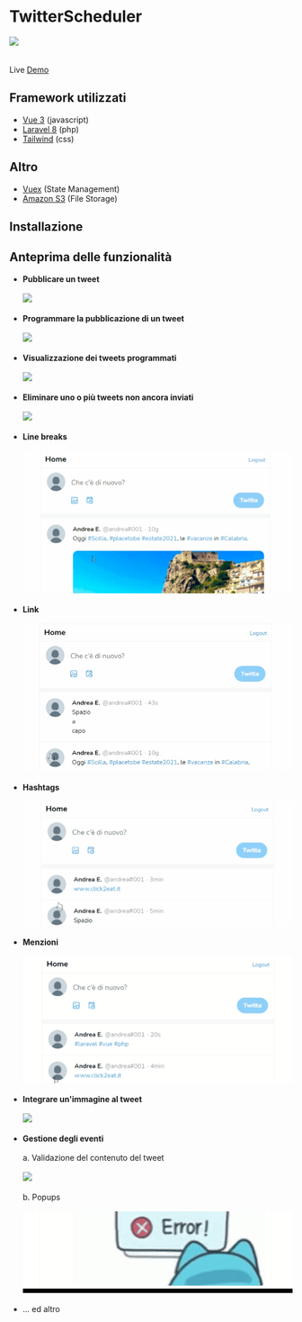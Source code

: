 # TwitterScheduler
<a href="https://github.com/andrea-emmanuele/TwitterScheduler/blob/master/LICENSE">
    <img src="https://img.shields.io/github/license/tailwindcomponents/dashboard-template">
</a>
<br />
<br />

Live [Demo](https://twitterscheduler.andreaemmanuele.it)

## Framework utilizzati

- [Vue 3](https://v3.vuejs.org/) (javascript)
- [Laravel 8](https://laravel.com/) (php)
- [Tailwind](https://tailwindcss.com/) (css)

## Altro

- [Vuex](https://vuex.vuejs.org/) (State Management)
- [Amazon S3](https://aws.amazon.com/it/s3/) (File Storage)

## Installazione


## Anteprima delle funzionalità

- **Pubblicare un tweet** 
  <br/>
  <br/>
  <img src="https://raw.githubusercontent.com/andrea-emmanuele/TwitterScheduler/master/functionalities/CPT2107291813-694x370.gif">
  <br/>
  <br/>
- **Programmare la pubblicazione di un tweet**
  <br/>
  <br/>
  <img src="https://raw.githubusercontent.com/andrea-emmanuele/TwitterScheduler/master/functionalities/CPT2107291823-685x431.gif">
  <br/>
  <br/>
- **Visualizzazione dei tweets programmati**
  <br/>
  <br/>
  <img src="https://raw.githubusercontent.com/andrea-emmanuele/TwitterScheduler/master/functionalities/CPT2107291823-682x596.gif">
  <br/>
  <br/>
- **Eliminare uno o più tweets non ancora inviati**
  <br/>
  <br/>
  <img src="https://raw.githubusercontent.com/andrea-emmanuele/TwitterScheduler/master/functionalities/CPT2107291923-695x596.gif">
  <br/>
  <br/>
- **Line breaks**
  <br/>
  <br/>
  <img src="https://raw.githubusercontent.com/andrea-emmanuele/TwitterScheduler/master/functionalities/CPT2107291833-703x370.gif">
  <br/>
  <br/>
- **Link**
  <br/>
  <br/>
  <img src="https://raw.githubusercontent.com/andrea-emmanuele/TwitterScheduler/master/functionalities/CPT2107291835-695x380.gif">
  <br/>
  <br/>
- **Hashtags**
  <br/>
  <br/>
  <img src="https://raw.githubusercontent.com/andrea-emmanuele/TwitterScheduler/master/functionalities/CPT2107291839-695x320.gif">
  <br/>
  <br/>
- **Menzioni**
  <br/>
  <br/>
  <img src="https://raw.githubusercontent.com/andrea-emmanuele/TwitterScheduler/master/functionalities/CPT2107291839-695x326.gif">
  <br/>
  <br/>
- **Integrare un'immagine al tweet**
  <br/>
  <br/>
  <img src="https://raw.githubusercontent.com/andrea-emmanuele/TwitterScheduler/master/functionalities/CPT2107291844-729x838.gif">
  <br/>
  <br/>
- **Gestione degli eventi**
  <br/>
  <br/>
  a. Validazione del contenuto del tweet
  <br/>
  <br/>
  <img src="https://raw.githubusercontent.com/andrea-emmanuele/TwitterScheduler/master/functionalities/CPT2107291916-695x311.gif"> 
  <br/>
  <br/>
  b. Popups
  <br/>
  <br/>
  <img src="https://raw.githubusercontent.com/andrea-emmanuele/TwitterScheduler/master/functionalities/CPT2107291916-696x209.gif">
  <br/>
  <br/>
- ... ed altro


